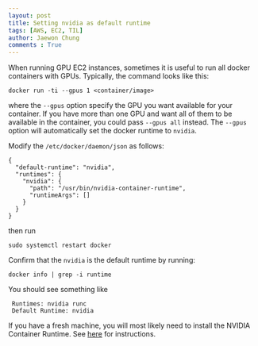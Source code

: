 ```yaml
---
layout: post
title: Setting nvidia as default runtime 
tags: [AWS, EC2, TIL]
author: Jaewon Chung
comments : True
---
```


When running GPU EC2 instances, sometimes it is useful to run all docker containers with GPUs. Typically, the command looks like this:

```
docker run -ti --gpus 1 <container/image>
```

where the `--gpus` option specify the GPU you want available for your container. If you have more than one GPU and want all of them to be available in the container, you could pass `--gpus all` instead. The `--gpus` option will automatically set the docker runtime to `nvidia`.

Modify the `/etc/docker/daemon/json` as follows:

```
{
  "default-runtime": "nvidia",
  "runtimes": {
    "nvidia": {
      "path": "/usr/bin/nvidia-container-runtime",
      "runtimeArgs": []
    }
  }
}
```

then run

```
sudo systemctl restart docker
```

Confirm that the `nvidia` is the default runtime by running:
```
docker info | grep -i runtime
```

You should see something like 
```
 Runtimes: nvidia runc
 Default Runtime: nvidia
```

If you have a fresh machine, you will most likely need to install the NVIDIA Container Runtime. See [here](https://docs.nvidia.com/dgx/nvidia-container-runtime-upgrade/index.html#about-nv-container-runtime) for instructions.
